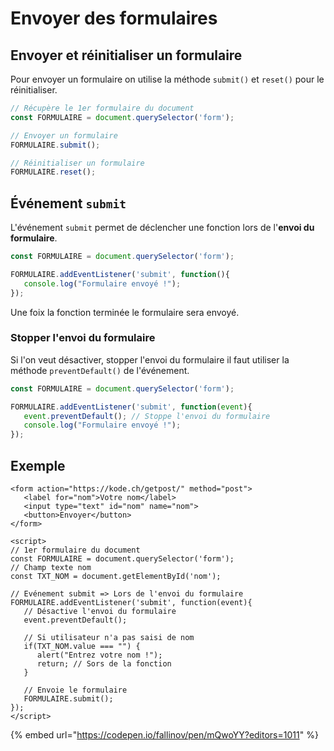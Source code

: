 # Envoyer des formulaires

## Envoyer et réinitialiser un formulaire

Pour envoyer un formulaire on utilise la méthode `submit()` et `reset()` pour le réinitialiser.

```javascript
// Récupère le 1er formulaire du document
const FORMULAIRE = document.querySelector('form');

// Envoyer un formulaire
FORMULAIRE.submit();

// Réinitialiser un formulaire
FORMULAIRE.reset();
```

## Événement `submit` 

L'événement `submit` permet de déclencher une fonction lors de l'**envoi du formulaire**.

```javascript
const FORMULAIRE = document.querySelector('form');

FORMULAIRE.addEventListener('submit', function(){
   console.log("Formulaire envoyé !");
});
```

Une foix la fonction terminée le formulaire sera envoyé.

### Stopper l'envoi du formulaire

Si l'on veut désactiver, stopper l'envoi du formulaire il faut utiliser la méthode `preventDefault()` de l'événement.

```javascript
const FORMULAIRE = document.querySelector('form');

FORMULAIRE.addEventListener('submit', function(event){
   event.preventDefault(); // Stoppe l'envoi du formulaire
   console.log("Formulaire envoyé !");
});
```

## Exemple

```markup
<form action="https://kode.ch/getpost/" method="post">
   <label for="nom">Votre nom</label>
   <input type="text" id="nom" name="nom">
   <button>Envoyer</button>
</form>

<script>
// 1er formulaire du document
const FORMULAIRE = document.querySelector('form');
// Champ texte nom
const TXT_NOM = document.getElementById('nom');

// Evénement submit => Lors de l'envoi du formulaire
FORMULAIRE.addEventListener('submit', function(event){
   // Désactive l'envoi du formulaire
   event.preventDefault();
   
   // Si utilisateur n'a pas saisi de nom
   if(TXT_NOM.value === "") {
      alert("Entrez votre nom !");
      return; // Sors de la fonction
   }
   
   // Envoie le formulaire
   FORMULAIRE.submit(); 
});
</script>
```

{% embed url="https://codepen.io/fallinov/pen/mQwoYY?editors=1011" %}




